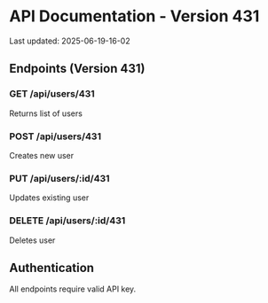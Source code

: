 # API Documentation - Version 431
Last updated: 2025-06-19-16-02

## Endpoints (Version 431)

### GET /api/users/431
Returns list of users

### POST /api/users/431
Creates new user

### PUT /api/users/:id/431
Updates existing user

### DELETE /api/users/:id/431
Deletes user

## Authentication
All endpoints require valid API key.

